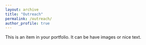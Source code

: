 ```yaml
---
layout: archive
title: "Outreach"
permalink: /outreach/
author_profile: true
---
```


This is an item in your portfolio. It can be have images or nice text.
